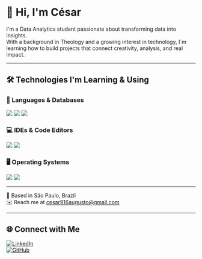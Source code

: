 # 👋 Hi, I'm César

I'm a Data Analytics student passionate about transforming data into insights.  
With a background in Theology and a growing interest in technology, I`m learning how to build projects that connect creativity, analysis, and real impact.


---


## 🛠️ Technologies I'm Learning & Using

### 🐍 Languages & Databases
<img src="https://img.shields.io/badge/Python-3776AB?style=for-the-badge&logo=python&logoColor=white" /> <img src="https://img.shields.io/badge/SQL-4479A1?style=for-the-badge&logo=postgresql&logoColor=white" /> <img src="https://img.shields.io/badge/MySQL-005C84?style=for-the-badge&logo=mysql&logoColor=white" />

### 💻 IDEs & Code Editors
<img src="https://img.shields.io/badge/VSCode-007ACC?style=for-the-badge&logo=visual-studio-code&logoColor=white" /> <img src="https://img.shields.io/badge/PyCharm-000000?style=for-the-badge&logo=pycharm&logoColor=white" />

### 🖥️ Operating Systems
<img src="https://img.shields.io/badge/Linux-FCC624?style=for-the-badge&logo=linux&logoColor=black" /> <img src="https://img.shields.io/badge/Windows-0078D6?style=for-the-badge&logo=windows&logoColor=white" />


---

📍 Based in São Paulo, Brazil  
✉️ Reach me at cesar916augusto@gmail.com

---


## 🌐 Connect with Me

[![LinkedIn](https://img.shields.io/badge/LinkedIn-blue?logo=linkedin&style=for-the-badge)](https://www.linkedin.com/in/your-profile-here)  
[![GitHub](https://img.shields.io/badge/GitHub-000?logo=github&style=for-the-badge)](https://github.com/yourusername)
